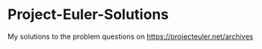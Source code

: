 # Project-Euler-Solutions
My solutions to the problem questions on https://projecteuler.net/archives
